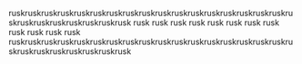 ruskruskruskruskruskruskruskruskruskruskruskruskruskruskruskruskruskruskruskruskruskruskruskruskrusk
rusk                                                                                            rusk
rusk                                                                                            rusk
rusk                                                                                            rusk
rusk                                                                                            rusk
rusk                                                                                            rusk
rusk                                                                                            rusk
ruskruskruskruskruskruskruskruskruskruskruskruskruskruskruskruskruskruskruskruskruskruskruskruskrusk
